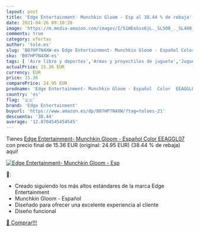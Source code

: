 ```yaml
---
layout: post
title: 'Edge Entertainment- Munchkin Gloom - Esp al 38.44 % de rebaja'
date: 2021-04-26 09:10:28
image: 'https://m.media-amazon.com/images/I/51WEoSss6jL._SL500_._SL400_.jpg'
comments: true
category: ofertas
author: 'tole.es'
slug: 'B07HP7N4XW-es Edge Entertainment- Munchkin Gloom - Español Color EEAGGL07'
sku: 'B07HP7N4XW-es'
tags: [ 'Aire libre y deportes','Armas y proyectiles de juguete','Juguetes','Juguetes y juegos','edge entertainment','munchkin', ]
actualPrice: 15.36 EUR
currency: EUR
price: 15.36
comparePrice: 24.95 EUR
prodname: 'Edge Entertainment- Munchkin Gloom - Español  Color  EEAGGL07 '
country: 'es'
flag: '🇪🇸'
brand: 'Edge Entertainment'
buyurl: 'https://www.amazon.es/dp/B07HP7N4XW/?tag=tolees-21'
descuento: '38.44'
average: '12.8704545454545'
---
```


Tienes [Edge Entertainment- Munchkin Gloom - Español  Color  EEAGGL07 ](https://www.amazon.es/dp/B07HP7N4XW/?tag=tolees-21) con precio final de  15.36 EUR (original: 24.95 EUR) (38.44 %  de rebaja) aqui!

[![Edge Entertainment- Munchkin Gloom - Esp](https://m.media-amazon.com/images/I/51WEoSss6jL._SL500_._SL400_.jpg)](https://www.amazon.es/dp/B07HP7N4XW/?tag=tolees-21)

🔎:

- Creado siguiendo los más altos estándares de la marca Edge Entertainment
- Munchkin Gloom - Español
- Diseñado para ofrecer una excelente experiencia al cliente
- Diseño funcional

[🛒 Comprar!!!](https://www.amazon.es/dp/B07HP7N4XW/?tag=tolees-21)
